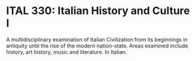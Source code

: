 # ITAL 330: Italian History and Culture I

A multidisciplinary examination of Italian Civilization from its beginnings in antiquity until the rise of the modern nation-state. Areas examined include history, art history, music and literature. In Italian.